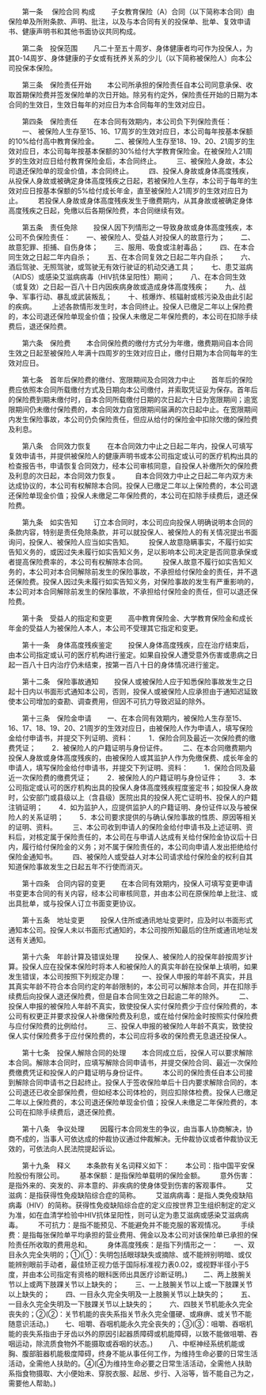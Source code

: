 
 


　　第一条　
保险合同
构成
　　子女教育保险（A）合同（以下简称本合同）由保险单及所附条款、声明、批注，以及与本合同有关的投保单、批单、复效申请书、健康声明书和其他书面协议共同构成。


　　第二条　投保范围
　　凡二十至五十周岁、身体健康者均可作为投保人，为其0-14周岁、身体健康的子女或有抚养关系的少儿（以下简称被保险人）向本公司投保本保险。


　　第三条　保险责任开始
　　本公司所承担的保险责任自本公司同意承保、收取首期保险费并签发保险单的次日开始。除另有约定外，保险责任开始的日期为本合同的生效日，生效日每年的对应日为本合同每年的生效对应日。


　　第四条　保险责任
　　在本合同有效期内，本公司负下列保险责任：
　　一、 被保险人生存至15、16、17周岁的生效对应日，本公司每年按基本保额的10%给付高中教育保险金。
　　二、被保险人生存至18、19、20、21周岁的生效对应日，本公司每年按基本保额的30%给付大学教育保险金。在被保险人21周岁的生效对应日给付教育保险金后，本合同终止。
　　三、被保险人身故，本公司退还保险单的现金价值，本合同终止。
　　四、投保人身故或身体高度残疾，从投保人身故或被确定身体高度残疾之日起，若被保险人生存，本公司于每年的生效对应日按基本保额的5%给付成长年金，直至被保险人21周岁的生效对应日为止。
　　若投保人身故或身体高度残疾发生于缴费期内，从其身故或被确定身体高度残疾之日起，免缴以后各期保险费，本合同继续有效。


　　第五条　责任免除
　　投保人因下列情形之一导致身故或身体高度残疾，本公司不负保险责任：
　　一、被保险人、受益人对投保人的故意行为；
　　二、故意犯罪、拒捕、自伤身体；
　　三、服用、吸食或注射毒品；
　　四、在本合同生效之日起二年内自杀；
　　五、在本合同复效之日起二年内自杀；
　　六、酒后驾驶、无照驾驶，或驾驶无有效行驶证的机动交通工具；
　　七、患艾滋病（AIDS）或感染艾滋病病毒（HIV抗体呈阳性）期间；
　　八、在本合同生效（或复效）之日起一百八十日内因疾病身故或造成身体高度残疾；
　　九、战争、军事行动、暴乱或武装叛乱；
　　十、核爆炸、核辐射或核污染及由此引起的疾病。
　　上述各款情形发生时，本合同终止。投保人已缴足二年以上保险费的，本公司退还保险单现金价值；投保人未缴足二年保险费的，本公司在扣除手续费后，退还保险费。


　　第六条　保险费
　　本合同保险费的缴付方式分为年缴，缴费期间自本合同生效之日起至被保险人年满十四周岁的生效对应日止，缴付日期为本合同每年的生效对应日。


　　第七条　首年后保险费的缴付、宽限期间及合同效力中止
　　首年后的保险费应依照本合同所载缴付方式及日期向本公司缴付，并索取凭证妥为保存。首年后的保险费到期未缴付时，自本合同所载缴付日期的次日起六十日为宽限期间；逾宽限期间仍未缴付保险费的，本合同效力自宽限期间届满的次日起中止。在宽限期间内发生保险事故，本公司仍负保险责任，但应从给付的保险金中扣除欠缴的保险费及利息。


　　第八条　合同效力恢复
　　在本合同效力中止之日起二年内，投保人可填写复效申请书，并提供被保险人的健康声明书或本公司指定或认可的医疗机构出具的检查报告书，申请恢复合同效力，经本公司审核同意，自投保人补缴所欠的保险费及利息的次日起，本合同效力恢复。
　　自本合同效力中止之日起二年内双方未达成协议的，本公司有权解除本合同。投保人已缴足二年以上保险费的，本公司退还保险单现金价值；投保人未缴足二年保险费的，本公司在扣除手续费后，退还保险费。


　　第九条　如实告知
　　订立本合同时，本公司应向投保人明确说明本合同的条款内容，特别是责任免除条款，并可以就投保人、被保险人的有关情况提出书面询问，投保人、被保险人应当如实告知。
　　投保人故意隐瞒事实，不履行如实告知义务的，或因过失未履行如实告知义务，足以影响本公司决定是否同意承保或者提高保险费率的，本公司有权解除本合同。
　　投保人故意不履行如实告知义务的，本公司对本合同解除前发生的保险事故，不承担给付保险金的责任，并不退还保险费。投保人因过失未履行如实告知义务，对保险事故的发生有严重影响的，本公司对本合同解除前发生的保险事故，不承担给付保险金的责任，但可以退还保险费。


　　第十条　受益人的指定和变更
　　高中教育保险金、大学教育保险金和成长年金的受益人为被保险人本人，本公司不受理其它指定和变更。


　　第十一条　身体高度残疾鉴定
　　投保人身体高度残疾，应在治疗结束后，由本公司指定或认可的医疗机构进行鉴定。如果自投保人遭受意外伤害或患病之日起一百八十日内治疗仍未结束，按第一百八十日的身体情况进行鉴定。


　　第十二条　保险事故通知
　　投保人或被保险人应于知悉保险事故发生之日起十日内以书面形式通知本公司，否则，投保人或被保险人应承担由于通知迟延致使本公司增加的查勘、调查费用，但因不可抗力导致迟延的除外。


　　第十三条　保险金申请
　　一、在本合同有效期内，被保险人生存至15、16、17、18、19、20、21周岁的生效对应日，由被保险人作为申请人，填写保险金给付申请书，并提交下列证明、资料：
　　1．保险合同及最近一次保险费的缴费凭证；
　　2．被保险人的户籍证明与身份证件。
　　二、在本合同缴费期内投保人身故或身体高度残疾的，由被保险人或其监护人作为免缴保费、成长年金的申请人，填写保险金给付申请书，并提交下列证明、资料：
　　1．保险合同及最近一次保险费的缴费凭证；
　　2．被保险人的户籍证明与身份证件；
　　3．本公司指定或认可的医疗机构出具的投保人身体高度残疾程度鉴定书；如投保人身故时，公安部门或县级以上（含县级）医院出具的投保人死亡证明书、投保人的户籍注销证明；
　　4．如为监护人，应提供监护人的户籍证明、身份证件以及与被保险人的关系证明；
　　5．本公司要求提供的与确认保险事故的性质、原因等相关的证明、资料。
　　三、本公司收到申请人的保险金给付申请书及上述证明、资料后，对核定属于保险责任的，本公司在与申请人达成有关给付保险金协议后十日内，履行给付保险金的义务；对不属于保险责任的，本公司向申请人发出拒绝给付保险金通知书。
　　四、被保险人或受益人对本公司请求给付保险金的权利自其知道保险事故发生之日起五年不行使而消灭。


　　第十四条　合同内容的变更
　　在本合同有效期内，投保人可填写变更申请书变更本合同的有关内容，经本公司审核同意，并由本公司在原保险单上批注、或出具批单，或与投保人订立书面变更协议。


　　第十五条　地址变更
　　投保人住所或通讯地址变更时，应及时以书面形式通知本公司。投保人未以书面形式通知的，本公司按所知最后的住所或通讯地址发送有关通知。


　　第十六条　年龄计算及错误处理
　　投保人、被保险人的投保年龄按周岁计算。投保人应在投保本保险时将本人和被保险人的真实年龄在投保单上填明，如果发生错误，本公司按照下列规定办理：
　　一、投保人申报的年龄不真实，并且其真实年龄不符合本合同约定的年龄限制的，本公司可以解除本合同，并在扣除手续费后向投保人退还保险费，但是自本合同生效之日起逾二年的除外。
　　二、投保人申报的被保险人年龄不真实，致使投保人实付保险费少于应付保险费的，本公司有权更正并要求投保人补缴保险费及利息，或在给付保险金时按照实付保险费与应付保险费的比例给付。
　　三、投保人申报的被保险人年龄不真实，致使投保人实付保险费多于应付保险费的，本公司应将多收的保险费无息退还投保人。


　　第十七条　投保人解除合同的处理
　　本合同成立后，投保人可以要求解除本合同。解除本合同时，应填写解除合同申请书，并提交保险合同、最近一次保险费缴费凭证和投保人的户籍证明与身份证件。
　　本公司的保险责任自本公司接到解除合同申请书之日起终止。投保人于签收保险单后十日内要求解除合同的，本公司退还已收全部保险费，但如经本公司体检的，则应扣除体检费。投保人已缴足二年以上保险费的，本公司退还保险单现金价值；投保人未缴足二年保险费的，本公司在扣除手续费后，退还保险费。


　　第十八条　争议处理
　　因履行本合同发生的争议，由当事人协商解决，协商不成的，当事人可依达成的仲裁协议通过仲裁解决。无仲裁协议或者仲裁协议无效的，可依法向人民法院提起诉讼。


　　第十九条　释义
　　本条款有关名词释义如下：
　　本公司：指中国平安保险股份有限公司。
　　基本保额：是指保险单载明的保险金额。
　　意外伤害：是指外来的、突发的、非本意的、非疾病的使身体受到伤害的客观事件。
　　艾滋病：是指获得性免疫缺陷综合症的简称。
　　艾滋病病毒：是指人类免疫缺陷病毒（HIV）的简称。获得性免疫缺陷综合症的定义应按世界卫生组织制定的定义为准，如在血清学检验中HIV抗体呈阳性，则可认定为患艾滋病或感染艾滋病病毒。
　　不可抗力：是指不能预见、不能避免并不能克服的客观情况。
　　手续费：是指每张保险单平均承担的营业费用、佣金以及本公司对该保险单已承担的保险责任所收取的费用总和。
　　身体高度残疾：是指下列情形之一：
　　一、双目永久完全失明的；①(①：失明包括眼球缺失或摘除、或不能辨别明暗、或仅能辨别眼前手动者，最佳矫正视力低于国际标准视力表0.02，或视野半径小于5度，并由本公司指定有资格的眼科医师出具医疗诊断证明。)
　　二、两上肢腕关节以上或两下肢踝关节以上缺失的；
　　三、一上肢腕关节以上或一下肢踝关节以上缺失的；
　　四、一目永久完全失明及一上肢腕关节以上缺失的；
　　五、一目永久完全失明及一下肢踝关节以上缺失的；
　　六、四肢关节机能永久完全丧失的；②(②：关节机能的丧失系指关节永久完全僵硬、或麻痹、或关节不能随意识活动。)
　　七、咀嚼、吞咽机能永久完全丧失的；③(③：咀嚼、吞咽机能的丧失系指由于牙齿以外的原因引起器质障碍或机能障碍，以致不能做咀嚼、吞咽运动，除流质食物外不能摄取或吞咽的状态。)
　　八、中枢神经系统机能或胸、腹部脏器机能极度障碍，终身不能从事任何工作，为维持生命必要的日常生活活动，全需他人扶助的。④(④为维持生命必要之日常生活活动，全需他人扶助系指食物摄取、大小便始未、穿脱衣服、起居、步行、入浴等，皆不能自己为之，需要他人帮助。)
 


 

 
 
 
 
 
  


  
 

  


  


  
 
 
 
 


